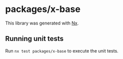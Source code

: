 # packages/x-base

This library was generated with [Nx](https://nx.dev).

## Running unit tests

Run `nx test packages/x-base` to execute the unit tests.

